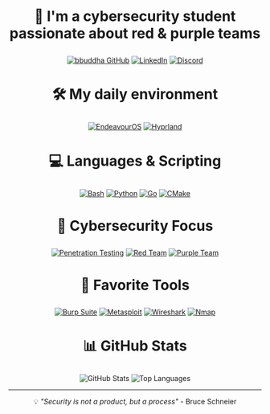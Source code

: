 # <p align="center">🔐 I'm a cybersecurity student passionate about red & purple teams</p>

<!-- Badges Bentos: https://bentos.jkominovic.dev/ -->

<div align="center">
  <a href="https://github.com/bbuddha"><img src="https://bentos.jkominovic.dev/api/v1/generic-card?icon=siGithub&subtitle=bbuddha&size=square&rounded=24" alt="bbuddha GitHub"/></a>
  <a href="https://linkedin.com/in/your-profile"><img src="https://bentos.jkominovic.dev/api/v1/generic-card?icon=siLinkedin&subtitle=LinkedIn&size=square&rounded=24" alt="LinkedIn"/></a>
  <a href="https://discord.com/"><img src="https://bentos.jkominovic.dev/api/v1/generic-card?icon=siDiscord&subtitle=Discord&size=square&rounded=24" alt="Discord"/></a>
</div>

# <p align="center">🛠 My daily environment</p>

<div align="center">
  <a href="https://endeavouros.com/"><img src="https://bentos.jkominovic.dev/api/v1/generic-card?icon=siEndeavouros&subtitle=USE+EOS+BTW&size=square&rounded=24" alt="EndeavourOS"/></a>
  <a href="https://hyprland.org/"><img src="https://bentos.jkominovic.dev/api/v1/generic-card?icon=siHyprland&subtitle=Hyprland&size=square&rounded=24" alt="Hyprland"/></a>
</div>

# <p align="center">💻 Languages & Scripting</p>

<div align="center">
  <a href="https://www.gnu.org/software/bash/"><img src="https://bentos.jkominovic.dev/api/v1/generic-card?icon=siGnubash&subtitle=Bash&size=square&rounded=24" alt="Bash"/></a>
  <a href="https://python.org/"><img src="https://bentos.jkominovic.dev/api/v1/generic-card?icon=siPython&subtitle=Python&size=square&rounded=24" alt="Python"/></a>
  <a href="https://golang.org/"><img src="https://bentos.jkominovic.dev/api/v1/generic-card?icon=siGo&subtitle=Golang&size=square&rounded=24" alt="Go"/></a>
  <a href="https://cmake.org/"><img src="https://bentos.jkominovic.dev/api/v1/generic-card?icon=siCmake&subtitle=CMake&size=square&rounded=24" alt="CMake"/></a>
</div>

# <p align="center">🎯 Cybersecurity Focus</p>

<div align="center">
  <a href="https://www.kali.org/"><img src="https://bentos.jkominovic.dev/api/v1/generic-card?icon=siKalilinux&subtitle=Pentesting&size=square&rounded=24" alt="Penetration Testing"/></a>
  <a href="https://www.hackerone.com/"><img src="https://bentos.jkominovic.dev/api/v1/generic-card?icon=siHackerone&subtitle=Red+Team&size=square&rounded=24" alt="Red Team"/></a>
  <a href="https://www.virustotal.com/"><img src="https://bentos.jkominovic.dev/api/v1/generic-card?icon=siVirustotal&subtitle=Purple+Team&size=square&rounded=24" alt="Purple Team"/></a>
</div>

# <p align="center">🔧 Favorite Tools</p>

<div align="center">
  <a href="https://portswigger.net/"><img src="https://bentos.jkominovic.dev/api/v1/generic-card?icon=siPortswigger&subtitle=Burp+Suite&size=square&rounded=24" alt="Burp Suite"/></a>
  <a href="https://www.metasploit.com/"><img src="https://bentos.jkominovic.dev/api/v1/generic-card?icon=siMetasploit&subtitle=Metasploit&size=square&rounded=24" alt="Metasploit"/></a>
  <a href="https://www.wireshark.org/"><img src="https://bentos.jkominovic.dev/api/v1/generic-card?icon=siWireshark&subtitle=Wireshark&size=square&rounded=24" alt="Wireshark"/></a>
  <a href="https://nmap.org/"><img src="https://bentos.jkominovic.dev/api/v1/generic-card?icon=siNmap&subtitle=Nmap&size=square&rounded=24" alt="Nmap"/></a>
</div>

# <p align="center">📊 GitHub Stats</p>

<div align="center">
  <img src="https://github-readme-stats.vercel.app/api?username=bbuddha&show_icons=true&theme=dark&hide_border=true" alt="GitHub Stats"/>
  <img src="https://github-readme-stats.vercel.app/api/top-langs/?username=bbuddha&layout=compact&theme=dark&hide_border=true" alt="Top Languages"/>
</div>

---

<p align="center">💡 <em>"Security is not a product, but a process"</em> - Bruce Schneier</p>
